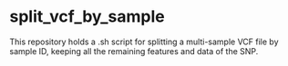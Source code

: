 # split_vcf_by_sample
This repository holds a .sh script for splitting a multi-sample VCF file by sample ID, keeping all the remaining features and data of the SNP.
